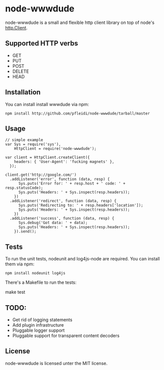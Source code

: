 node-wwwdude
============

node-wwwdude is a small and flexible http client library on top of node's [http.Client](http://nodejs.org/api.html#http-client-183).

Supported HTTP verbs
--------------------

* GET
* PUT
* POST
* DELETE
* HEAD

Installation
------------

You can install install wwwdude via npm:

    npm install http://github.com/pfleidi/node-wwwdude/tarball/master 

Usage
-----

    // simple example
    var Sys = require('sys'),
        HttpClient = require('node-wwwdude');

    var client = HttpClient.createClient({
        headers: { 'User-Agent': 'fucking magnets' },
      });

    client.get('http://google.com/')
      .addListener('error', function (data, resp) {
          Sys.puts('Error for: ' + resp.host + ' code: ' + resp.statusCode); 
          Sys.puts('Headers: ' + Sys.inspect(resp.headers));
        })
      .addListener('redirect', function (data, resp) {
          Sys.puts('Redirecting to: ' + resp.headers['location']);
          Sys.puts('Headers: ' + Sys.inspect(resp.headers));
        })
      .addListener('success', function (data, resp) {
          Sys.debug('Got data: ' + data);
          Sys.puts('Headers: ' + Sys.inspect(resp.headers));
        }).send();





Tests
-----

To run the unit tests, nodeunit and log4js-node are required. You can install them via npm:

    npm install nodeunit log4js

There's a Makefile to run the tests:

make test

TODO:
-----

* Get rid of logging statements
* Add plugin infrastructure
* Pluggable logger support
* Pluggable support for transparent content decoders


License
-------

node-wwwdude is licensed unter the MIT license.
